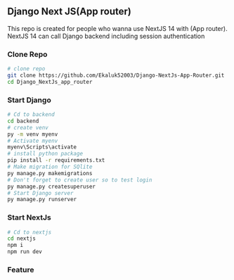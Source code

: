 
## Django Next JS(App router)

This repo is created for people who wanna use NextJS 14 with (App router).
NextJS 14 can call Django backend including session authentication

### Clone Repo
```bash
# clone repo
git clone https://github.com/Ekaluk52003/Django-NextJs-App-Router.git
cd Django_NextJs_app_router
```
### Start Django
```bash
# Cd to backend
cd backend
# create venv
py -m venv myenv
# Activate myenv
myenv\Scripts\activate
# install python package
pip install -r requirements.txt
# Make migration for SQlite
py manage.py makemigrations
# Don't forget to create user so to test login
py manage.py createsuperuser
# Start Django server
py manage.py runserver

```
### Start NextJs
```bash
# Cd to nextjs
cd nextjs
npm i
npm run dev
```

### Feature

